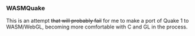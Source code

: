 ### WASMQuake

This is an attempt ~~that will probably fail~~ for me to make a port of Quake 1 to WASM/WebGL, becoming more comfortable with C and GL in the process.